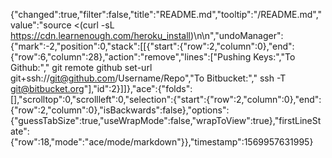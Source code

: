 {"changed":true,"filter":false,"title":"README.md","tooltip":"/README.md","value":"source <(curl -sL https://cdn.learnenough.com/heroku_install)\n\n","undoManager":{"mark":-2,"position":0,"stack":[[{"start":{"row":2,"column":0},"end":{"row":6,"column":28},"action":"remove","lines":["Pushing Keys:","To Github:","    git remote github set-url git+ssh://git@github.com/Username/Repo","To Bitbucket:","    ssh -T git@bitbucket.org"],"id":2}]]},"ace":{"folds":[],"scrolltop":0,"scrollleft":0,"selection":{"start":{"row":2,"column":0},"end":{"row":2,"column":0},"isBackwards":false},"options":{"guessTabSize":true,"useWrapMode":false,"wrapToView":true},"firstLineState":{"row":18,"mode":"ace/mode/markdown"}},"timestamp":1569957631995}